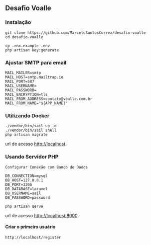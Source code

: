 ## Desafio Voalle

### Instalação

```
git clone https://github.com/MarceloSantosCorrea/desafio-voalle
cd desafio-voalle

cp .enx.example .env
php artisan key:generate
```

### Ajustar SMTP para email

```
MAIL_MAILER=smtp
MAIL_HOST=smtp.mailtrap.io
MAIL_PORT=587
MAIL_USERNAME=
MAIL_PASSWORD=
MAIL_ENCRYPTION=tls
MAIL_FROM_ADDRESS=contato@voalle.com.br
MAIL_FROM_NAME="${APP_NAME}"
```

### Utilizando Docker

```
./vendor/bin/sail up -d
./vendor/bin/sail shell
php artisan migrate
```
url de acesso [http://localhost](http://localhost).

### Usando Servidor PHP

```
Configurar Conexão com Banco de Dados

DB_CONNECTION=mysql
DB_HOST=127.0.0.1
DB_PORT=3306
DB_DATABASE=laravel
DB_USERNAME=sail
DB_PASSWORD=password

php artisan serve
```

url de acesso [http://localhost:8000](http://localhost:8000).

#### Criar o primeiro usuário

```
http://localhost/register
```
